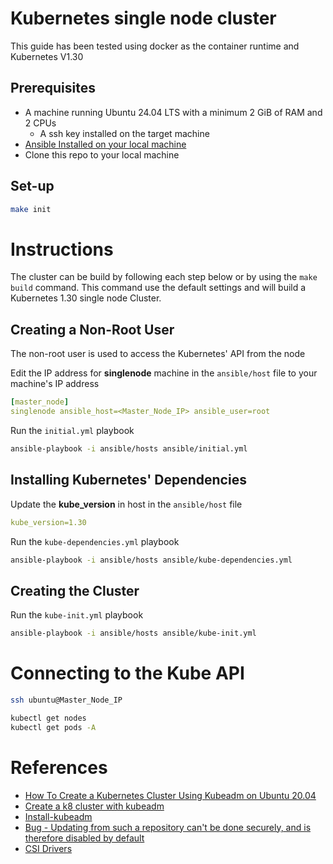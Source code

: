 # Kubernetes single node cluster
This guide has been tested using docker as the container runtime and Kubernetes V1.30

## Prerequisites
- A machine running Ubuntu 24.04 LTS with a minimum 2 GiB of RAM and 2 CPUs
    - A ssh key installed on the target machine
- [Ansible Installed on your local machine](https://docs.ansible.com/ansible/latest/installation_guide/intro_installation.html#installing-the-control-machine)
- Clone this repo to your local machine

## Set-up
```bash
make init
```

# Instructions

The cluster can be build by following each step below or by using the `make build` command. This command use the default settings and will build a Kubernetes 1.30 single node Cluster.

## Creating a Non-Root User

The non-root user is used to access the Kubernetes' API from the node

Edit the IP address for **singlenode** machine in the `ansible/host` file to your machine's IP address

```yaml
[master_node]
singlenode ansible_host=<Master_Node_IP> ansible_user=root 
```

Run the `initial.yml` playbook 
``` bash
ansible-playbook -i ansible/hosts ansible/initial.yml
```

## Installing Kubernetes' Dependencies 
Update the **kube_version** in host in the `ansible/host` file 

```yaml
kube_version=1.30
```

Run the `kube-dependencies.yml` playbook 
``` bash
ansible-playbook -i ansible/hosts ansible/kube-dependencies.yml
```

## Creating the Cluster

Run the `kube-init.yml` playbook 
``` bash
ansible-playbook -i ansible/hosts ansible/kube-init.yml
```

# Connecting to the Kube API

```bash 
ssh ubuntu@Master_Node_IP
```

```bash 
kubectl get nodes
kubectl get pods -A
```

# References 
- [How To Create a Kubernetes Cluster Using Kubeadm on Ubuntu 20.04](https://www.digitalocean.com/community/tutorials/how-to-create-a-kubernetes-cluster-using-kubeadm-on-ubuntu-20-04#step-7-running-an-application-on-the-cluster)
- [Create a k8 cluster with kubeadm](https://kubernetes.io/docs/setup/production-environment/tools/kubeadm/create-cluster-kubeadm/#before-you-begin)
- [Install-kubeadm](https://kubernetes.io/docs/setup/production-environment/tools/kubeadm/install-kubeadm/)
- [Bug - Updating from such a repository can't be done securely, and is therefore disabled by default](https://stackoverflow.com/questions/70318835/ansible-throwing-a-failed-to-update-apt-cache-wupdating-from-such-a-repositor)
- [CSI Drivers](https://kubernetes-csi.github.io/docs/drivers.html)